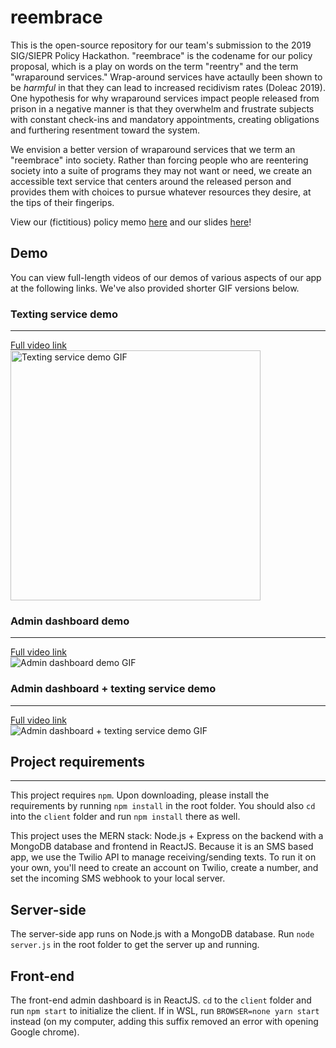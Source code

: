 # reembrace
This is the open-source repository for our team's submission to the 2019 SIG/SIEPR Policy Hackathon. "reembrace" is the codename for our policy proposal, which is a play on words on the term "reentry" and the term "wraparound services." Wrap-around services have actaully been shown to be _harmful_ in that they can lead to increased recidivism rates (Doleac 2019). One hypothesis for why wraparound services impact people released from prison in a negative manner is that they overwhelm and frustrate subjects with constant check-ins and mandatory appointments, creating obligations and furthering resentment toward the system.

We envision a better version of wraparound services that we term an "reembrace" into society. Rather than forcing people who are reentering society into a suite of programs they may not want or need, we create an accessible text service that centers around the released person and provides them with choices to pursue whatever resources they desire, at the tips of their fingerips.

View our (fictitious) policy memo [here](https://drive.google.com/open?id=1Y0IeEWRwtCkW1DdODLODF7Pjk0lrnpUi) and our slides [here](https://drive.google.com/open?id=1ZunFIBapL15QROHFX0T5AEGIxlU0lNQRenkhj-2rtA0)!

## Demo
You can view full-length videos of our demos of various aspects of our app at the following links. We've also provided shorter GIF versions below.

### Texting service demo
---
[Full video link](https://drive.google.com/open?id=1elOSXvyYF6eW1tkyHIsMqr8El5zjdFGm)  
<img src="https://i.imgur.com/I2waMiy.gif" data-canonical-src="https://i.imgur.com/I2waMiy.gif" alt="Texting service demo GIF" height="400" height="auto" />

### Admin dashboard demo
---
[Full video link](https://drive.google.com/open?id=19cOxLMBC9qxG0ZaOuHsJzNcQckTyBmKL)  
![Admin dashboard demo GIF](https://i.imgur.com/Xm9eIhz.gif)

### Admin dashboard + texting service demo
---
[Full video link](https://drive.google.com/open?id=1bVG1KUow_Jj-e8q2gajalak0KkCUNhJ1)  
![Admin dashboard + texting service demo GIF](https://i.imgur.com/VcAlLch.gif)

## Project requirements
---
This project requires `npm`. Upon downloading, please install the requirements by running `npm install` in the root folder. You should also `cd` into the `client` folder and run `npm install` there as well.

This project uses the MERN stack: Node.js + Express on the backend with a MongoDB database and frontend in ReactJS. Because it is an SMS based app, we use the Twilio API to manage receiving/sending texts. To run it on your own, you'll need to create an account on Twilio, create a number, and set the incoming SMS webhook to your local server.

## Server-side
The server-side app runs on Node.js with a MongoDB database. Run `node server.js` in the root folder to get the server up and running.

## Front-end
The front-end admin dashboard is in ReactJS. `cd` to the `client` folder and run `npm start` to initialize the client. If in WSL, run `BROWSER=none yarn start` instead (on my computer, adding this suffix removed an error with opening Google chrome).
